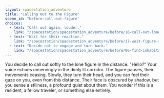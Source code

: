 ```yaml
---
layout: spacestation_adventure
title: "Calling Out to the Figure"
scene_id: "before-call-out-figure"
choices:
  - text: "Call out again, louder."
    link: "/spacestation/spacestation_adventure/before/16-call-out-louder"
  - text: "Wait for their reaction."
    link: "/spacestation/spacestation_adventure/before/17-wait-figure-reaction"
  - text: "Decide not to engage and turn back."
    link: "/spacestation/spacestation_adventure/before/06-find-inhabitants"
---
```


You decide to call out softly to the lone figure in the distance. "Hello?" Your voice echoes unnervingly in the dimly lit corridor. The figure pauses, their movements ceasing. Slowly, they turn their head, and you can feel their gaze on you, even from this distance. Their face is obscured by shadow, but you sense a stillness, a profound quiet about them. You wonder if this is a resident, a fellow traveler, or something else entirely.
